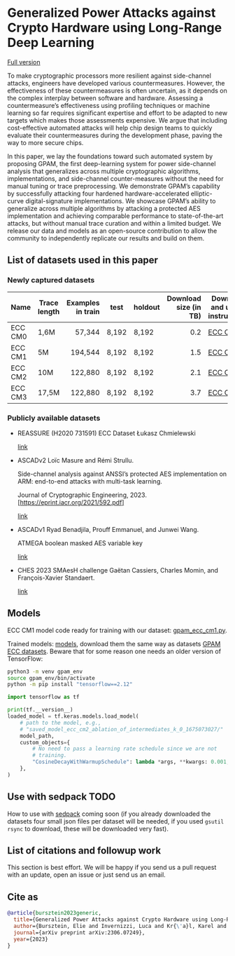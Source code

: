 # Generalized Power Attacks against Crypto Hardware using Long-Range Deep Learning

[Full version](https://arxiv.org/abs/2306.07249)

To make cryptographic processors more resilient against side-channel attacks,
engineers have developed various countermeasures. However, the effectiveness of
these countermeasures is often uncertain, as it depends on the complex interplay
between software and hardware. Assessing a countermeasure’s effectiveness using
profiling techniques or machine learning so far requires significant expertise
and effort to be adapted to new targets which makes those assessments expensive.
We argue that including cost-effective automated attacks will help chip design
teams to quickly evaluate their countermeasures during the development phase,
paving the way to more secure chips.

In this paper, we lay the foundations toward such automated system by proposing
GPAM, the first deep-learning system for power side-channel analysis that
generalizes across multiple cryptographic algorithms, implementations, and
side-channel counter-measures without the need for manual tuning or trace
preprocessing. We demonstrate GPAM’s capability by successfully attacking four
hardened hardware-accelerated elliptic-curve digital-signature implementations.
We showcase GPAM’s ability to generalize across multiple algorithms by attacking
a protected AES implementation and achieving comparable performance to
state-of-the-art attacks, but without manual trace curation and within a limited
budget. We release our data and models as an open-source contribution to allow
the community to independently replicate our results and build on them.

## List of datasets used in this paper

### Newly captured datasets

| Name    | Trace length | Examples in train | test  | holdout | Download size (in TB) | Download and usage instructions                                           |
| ------- | ------------ | ----------------: | ----- | ------- | --------------------: | ------------------------------------------------------------------------- |
| ECC CM0 | 1,6M         | 57,344            | 8,192 | 8,192   | 0.2                   | [ECC CM0](https://github.com/google/scaaml/tree/main/papers/datasets/ECC/GPAM) |
| ECC CM1 | 5M           | 194,544           | 8,192 | 8,192   | 1.5                   | [ECC CM1](https://github.com/google/scaaml/tree/main/papers/datasets/ECC/GPAM) |
| ECC CM2 | 10M          | 122,880           | 8,192 | 8,192   | 2.1                   | [ECC CM2](https://github.com/google/scaaml/tree/main/papers/datasets/ECC/GPAM) |
| ECC CM3 | 17,5M        | 122,880           | 8,192 | 8,192   | 3.7                   | [ECC CM3](https://github.com/google/scaaml/tree/main/papers/datasets/ECC/GPAM) |

### Publicly available datasets

-   REASSURE (H2020 731591) ECC Dataset
    Łukasz Chmielewski

    [link](https://zenodo.org/records/3609789)

-   ASCADv2
    Loïc Masure and Rémi Strullu.

    Side-channel analysis against ANSSI’s protected AES implementation on ARM:
    end-to-end attacks with multi-task learning.

    Journal of Cryptographic Engineering, 2023. [https://eprint.iacr.org/2021/592.pdf]

    [link](https://www.data.gouv.fr/en/datasets/ascadv2/)

-   ASCADv1
    Ryad Benadjila, Prouff Emmanuel, and Junwei Wang.

    ATMEGA boolean masked AES variable key

    [link](https://github.com/ANSSI-FR/ASCAD)

-   CHES 2023 SMAesH challenge
    Gaëtan Cassiers, Charles Momin, and François-Xavier Standaert.

    [link](https://smaesh-challenge.simple-crypto.org/)

## Models

ECC CM1 model code ready for training with our dataset:
[gpam_ecc_cm1.py](https://github.com/google/scaaml/blob/main/papers/2024/GPAM/gpam_ecc_cm1.py).

Trained models: [models](gs://scaaml-public/datasets/ECC/GPAM_MODELS), download
them the same way as datasets [GPAM ECC datasets](https://github.com/google/scaaml/tree/main/papers/datasets/ECC/GPAM).
Beware that for some reason one needs an older version of TensorFlow:

```bash
python3 -m venv gpam_env
source gpam_env/bin/activate
python -m pip install "tensorflow==2.12"
```

```python
import tensorflow as tf

print(tf.__version__)
loaded_model = tf.keras.models.load_model(
    # path to the model, e.g.,
    # "saved_model_ecc_cm2_ablation_of_intermediates_k_0_1675073027/"
    model_path,
    custom_objects={
        # No need to pass a learning rate schedule since we are not
        # training.
        "CosineDecayWithWarmupSchedule": lambda *args, **kwargs: 0.001,
    },
)
```

## Use with sedpack TODO

How to use with [sedpack](https://github.com/google/sedpack) coming soon (if
you already downloaded the datasets four small json files per dataset will be
needed, if you used `gsutil rsync` to download, these will be downloaded very
fast).

## List of citations and followup work

This section is best effort. We will be happy if you send us a pull request with
an update, open an issue or just send us an email.

## Cite as

```bibtex
@article{bursztein2023generic,
  title={Generalized Power Attacks against Crypto Hardware using Long-Range Deep Learning},
  author={Bursztein, Elie and Invernizzi, Luca and Kr{\'a}l, Karel and Moghimi, Daniel and Picod, Jean-Michel and Zhang, Marina},
  journal={arXiv preprint arXiv:2306.07249},
  year={2023}
}
